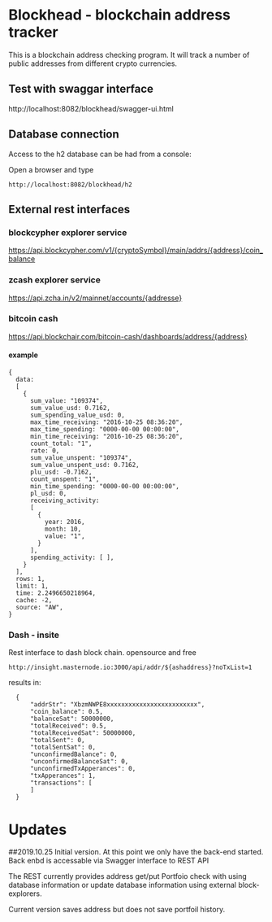 # Blockhead - blockchain address tracker
This is a blockchain address checking program. It will track a number of public addresses from different
crypto currencies.

## Test with swaggar interface
http://localhost:8082/blockhead/swagger-ui.html

## Database connection
Access to the h2 database can be had from a console:

Open a browser and type 
```
http://localhost:8082/blockhead/h2
```


## External rest interfaces
### blockcypher explorer service

https://api.blockcypher.com/v1/{cryptoSymbol}/main/addrs/{address}/coin_balance

### zcash explorer service
https://api.zcha.in/v2/mainnet/accounts/{addresse}


### bitcoin cash
https://api.blockchair.com/bitcoin-cash/dashboards/address/{address}

#### example 
```
{
  data: 
  [
    {
      sum_value: "109374",
      sum_value_usd: 0.7162,
      sum_spending_value_usd: 0,
      max_time_receiving: "2016-10-25 08:36:20",
      max_time_spending: "0000-00-00 00:00:00",
      min_time_receiving: "2016-10-25 08:36:20",
      count_total: "1",
      rate: 0,
      sum_value_unspent: "109374",
      sum_value_unspent_usd: 0.7162,
      plu_usd: -0.7162,
      count_unspent: "1",
      min_time_spending: "0000-00-00 00:00:00",
      pl_usd: 0,
      receiving_activity: 
      [
        {
          year: 2016,
          month: 10,
          value: "1",
        }
      ],
      spending_activity: [ ],
    }
  ],
  rows: 1,
  limit: 1,
  time: 2.2496650218964,
  cache: -2,
  source: "AW",
}
```
### Dash - insite
Rest interface to dash block chain. opensource and free
```aidl
http://insight.masternode.io:3000/api/addr/${ashaddress}?noTxList=1
```
results in:
```aidl
  {
      "addrStr": "XbzmNWPE8xxxxxxxxxxxxxxxxxxxxxxxxx",
      "coin_balance": 0.5,
      "balanceSat": 50000000,
      "totalReceived": 0.5,
      "totalReceivedSat": 50000000,
      "totalSent": 0,
      "totalSentSat": 0,
      "unconfirmedBalance": 0,
      "unconfirmedBalanceSat": 0,
      "unconfirmedTxApperances": 0,
      "txApperances": 1,
      "transactions": [  
      ]
  }
```

# Updates
##2019.10.25
Initial version. 
At this point we only have the back-end started. Back enbd is accessable via Swagger interface to REST API

The REST currently provides address get/put
Portfoio check with using database information or update database information using external block-explorers.

Current version saves address but does not save portfoil history. 
